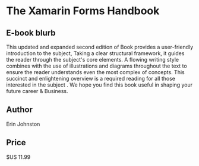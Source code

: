 # The Xamarin Forms Handbook

## E-book blurb

This updated and expanded second edition of Book provides a user-friendly introduction to the subject, Taking a clear structural framework, it guides the reader through the subject's core elements. A flowing writing style combines with the use of illustrations and diagrams throughout the text to ensure the reader understands even the most complex of concepts. This succinct and enlightening overview is a required reading for all those interested in the subject . We hope you find this book useful in shaping your future career & Business.

## Author

Erin Johnston 

## Price

$US 11.99
